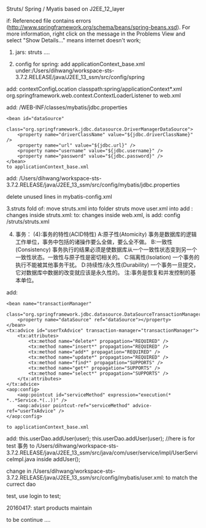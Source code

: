 
Struts/ Spring / Myatis
based on J2EE_12_layer

if:
Referenced file contains errors (http://www.springframework.org/schema/beans/spring-beans.xsd). For more information, right click on the message in the Problems 
 View and select "Show Details..."
means internet doesn't work;

1. jars:
struts ....


2. config for spring:
add applicationContext_base.xml 
	under:/Users/dihwang/workspace-sts-3.7.2.RELEASE/java/J2EE_13_ssm/src/config/spring

add: 
  <context-param>
    <param-name>contextConfigLocation</param-name>
    <param-value>classpath:spring/applicationContext*.xml</param-value>
  </context-param>
  <listener>
    <listener-class>org.springframework.web.context.ContextLoaderListener</listener-class>
  </listener>
	to web.xml

add:
	<bean id="propertyConfigurer"
		class="org.springframework.beans.factory.config.PropertyPlaceholderConfigurer">
		<property name="locations">
			<list>
				<value>/WEB-INF/classes/mybatis/jdbc.properties</value>
			</list>
		</property>
	</bean>

	<bean id="dataSource"
		class="org.springframework.jdbc.datasource.DriverManagerDataSource">
		<property name="driverClassName" value="${jdbc.driverClassName}" />
		<property name="url" value="${jdbc.url}" />
		<property name="username" value="${jdbc.username}" />
		<property name="password" value="${jdbc.password}" />
	</bean>
	to applicationContext_base.xml
	
add: 
	/Users/dihwang/workspace-sts-3.7.2.RELEASE/java/J2EE_13_ssm/src/config/mybatis/jdbc.properties
	
delete unused lines in mybatis-config.xml


3.struts fold of:
	move struts.xml into folder struts
	move user.xml into
	add :
	<include file="struts-default.xml"></include>
	<include file="struts-plugin.xml"></include>
	changes inside struts.xml: 
	<include file="user.xml"></include> to: <include file="struts/user.xml"></include>
	changes inside web.xml, is add:
	<init-param>
      <param-name>config</param-name>
      <param-value>/struts/struts.xml</param-value>
    </init-param>

4. 事务：
(4):事务的特性(ACID特性)
A:原子性(Atomicity)
事务是数据库的逻辑工作单位，事务中包括的诸操作要么全做，要么全不做。
B:一致性(Consistency)
事务执行的结果必须是使数据库从一个一致性状态变到另一个一致性状态。一致性与原子性是密切相关的。
C:隔离性(Isolation)
一个事务的执行不能被其他事务干扰。
D:持续性/永久性(Durability)
一个事务一旦提交，它对数据库中数据的改变就应该是永久性的。
注:事务是恢复和并发控制的基本单位。

add:
<!-- for '事务' -->
	<bean name="transactionManager"
		class="org.springframework.jdbc.datasource.DataSourceTransactionManager">
		<property name="dataSource" ref="dataSource"></property>
	</bean>
	<tx:advice id="userTxAdvice" transaction-manager="transactionManager">
		<tx:attributes>
			<tx:method name="delete*" propagation="REQUIRED" />
			<tx:method name="insert*" propagation="REQUIRED" />
			<tx:method name="add*" propagation="REQUIRED" />
			<tx:method name="update*" propagation="REQUIRED" />
			<tx:method name="find*" propagation="SUPPORTS" />
			<tx:method name="get*" propagation="SUPPORTS" />
			<tx:method name="select*" propagation="SUPPORTS" />
		</tx:attributes>
	</tx:advice>
	<aop:config>
		<aop:pointcut id="serviceMethod" expression="execution(* *..*Service.*(..))" />
		<aop:advisor pointcut-ref="serviceMethod" advice-ref="userTxAdvice" />
	</aop:config>

	to applicationContext_base.xml
	
add:
		this.userDao.addUser(user);
		this.userDao.addUser(user);
		//here is for test 事务
	to /Users/dihwang/workspace-sts-3.7.2.RELEASE/java/J2EE_13_ssm/src/java/com/user/service/impl/UserServiceImpl.java
	inside addUser();
	
change in /Users/dihwang/workspace-sts-3.7.2.RELEASE/java/J2EE_13_ssm/src/config/mybatis/user.xml:
<mapper namespace="com.user.dao.UserDao">
to match the currect dao
	
test, use login to test;
	

20160417: start products maintain 

	
	
to be continue ....
	
